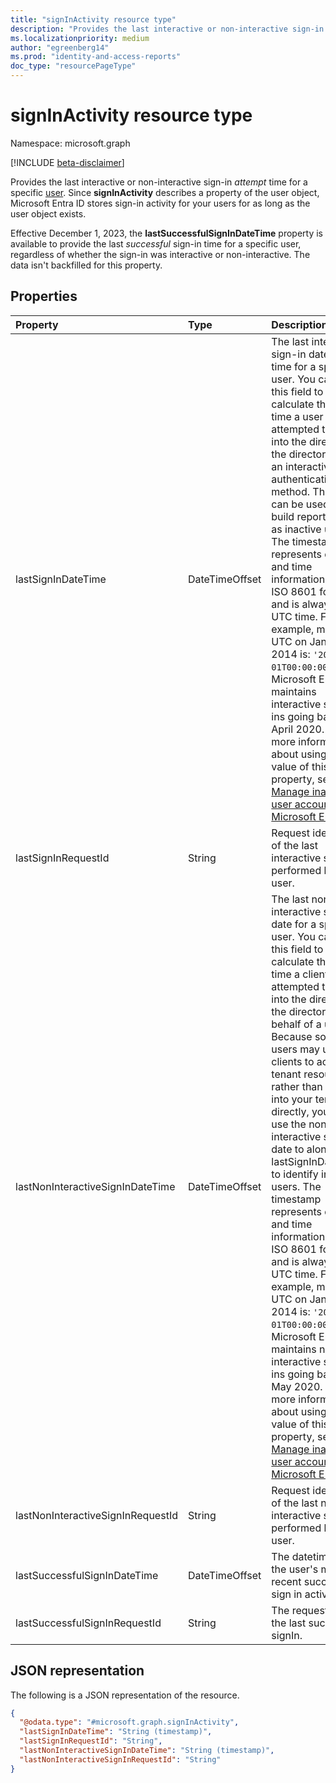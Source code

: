 ```yaml
---
title: "signInActivity resource type"
description: "Provides the last interactive or non-interactive sign-in time for a specific user."
ms.localizationpriority: medium
author: "egreenberg14"
ms.prod: "identity-and-access-reports"
doc_type: "resourcePageType"
---
```


# signInActivity resource type

Namespace: microsoft.graph

[!INCLUDE [beta-disclaimer](../../includes/beta-disclaimer.md)]

Provides the last interactive or non-interactive sign-in *attempt* time for a specific [user](user.md). Since **signInActivity** describes a property of the user object, Microsoft Entra ID stores sign-in activity for your users for as long as the user object exists.

Effective December 1, 2023, the **lastSuccessfulSignInDateTime** property is available to provide the last *successful* sign-in time for a specific user, regardless of whether the sign-in was interactive or non-interactive. The data isn't backfilled for this property.

## Properties

| Property     | Type        | Description |
|:-------------|:------------|:------------|
|lastSignInDateTime|DateTimeOffset|The last interactive sign-in date and time for a specific user. You can use this field to calculate the last time a user attempted to sign into the directory the directory with an interactive authentication method. This field can be used to build reports, such as inactive users. The timestamp represents date and time information using ISO 8601 format and is always in UTC time. For example, midnight UTC on Jan 1, 2014 is: `'2014-01-01T00:00:00Z'`. Microsoft Entra ID maintains interactive sign-ins going back to April 2020. For more information about using the value of this property, see [Manage inactive user accounts in Microsoft Entra ID](/azure/active-directory/reports-monitoring/howto-manage-inactive-user-accounts).|
|lastSignInRequestId|String|Request identifier of the last interactive sign-in performed by this user.|
|lastNonInteractiveSignInDateTime|DateTimeOffset|The last non-interactive sign-in date for a specific user. You can use this field to calculate the last time a client attempted to sign into the directory the directory on behalf of a user. Because some users may use clients to access tenant resources rather than signing into your tenant directly, you can use the non-interactive sign-in date to along with lastSignInDateTime to identify inactive users. The timestamp represents date and time information using ISO 8601 format and is always in UTC time. For example, midnight UTC on Jan 1, 2014 is: `'2014-01-01T00:00:00Z'`. Microsoft Entra ID maintains non-interactive sign-ins going back to May 2020. For more information about using the value of this property, see [Manage inactive user accounts in Microsoft Entra ID](/azure/active-directory/reports-monitoring/howto-manage-inactive-user-accounts).|
|lastNonInteractiveSignInRequestId|String|Request identifier of the last non-interactive sign-in performed by this user.|
|lastSuccessfulSignInDateTime|DateTimeOffset|The datetime of the user's most recent successful sign in activity.|
|lastSuccessfulSignInRequestId|String|The requestID of the last successful signIn.|

## JSON representation

The following is a JSON representation of the resource.

<!-- {
  "blockType": "resource",
  "optionalProperties": [

  ],
  "@odata.type": "microsoft.graph.signInActivity",
  "baseType": null
}-->

```json
{
  "@odata.type": "#microsoft.graph.signInActivity",
  "lastSignInDateTime": "String (timestamp)",
  "lastSignInRequestId": "String",
  "lastNonInteractiveSignInDateTime": "String (timestamp)",
  "lastNonInteractiveSignInRequestId": "String"
}
```

<!-- uuid: 16cd6b66-4b1a-43a1-adaf-3a886856ed98
2019-02-04 14:57:30 UTC -->
<!-- {
  "type": "#page.annotation",
  "description": "signInActivity resource",
  "keywords": "",
  "section": "documentation",
  "tocPath": ""
}-->
